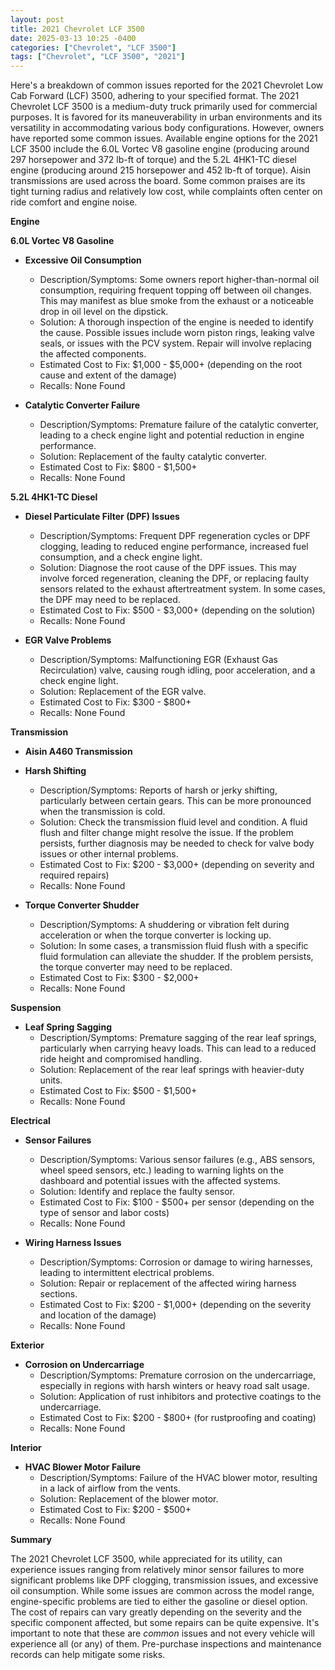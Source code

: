 ```yaml
---
layout: post
title: 2021 Chevrolet LCF 3500
date: 2025-03-13 10:25 -0400
categories: ["Chevrolet", "LCF 3500"]
tags: ["Chevrolet", "LCF 3500", "2021"]
---
```

Here's a breakdown of common issues reported for the 2021 Chevrolet Low Cab Forward (LCF) 3500, adhering to your specified format. The 2021 Chevrolet LCF 3500 is a medium-duty truck primarily used for commercial purposes. It is favored for its maneuverability in urban environments and its versatility in accommodating various body configurations. However, owners have reported some common issues. Available engine options for the 2021 LCF 3500 include the 6.0L Vortec V8 gasoline engine (producing around 297 horsepower and 372 lb-ft of torque) and the 5.2L 4HK1-TC diesel engine (producing around 215 horsepower and 452 lb-ft of torque). Aisin transmissions are used across the board. Some common praises are its tight turning radius and relatively low cost, while complaints often center on ride comfort and engine noise.

**Engine**

**6.0L Vortec V8 Gasoline**

*   **Excessive Oil Consumption**
    *   Description/Symptoms: Some owners report higher-than-normal oil consumption, requiring frequent topping off between oil changes. This may manifest as blue smoke from the exhaust or a noticeable drop in oil level on the dipstick.
    *   Solution: A thorough inspection of the engine is needed to identify the cause. Possible issues include worn piston rings, leaking valve seals, or issues with the PCV system. Repair will involve replacing the affected components.
    *   Estimated Cost to Fix: $1,000 - $5,000+ (depending on the root cause and extent of the damage)
    *   Recalls: None Found

*   **Catalytic Converter Failure**
    *   Description/Symptoms: Premature failure of the catalytic converter, leading to a check engine light and potential reduction in engine performance.
    *   Solution: Replacement of the faulty catalytic converter.
    *   Estimated Cost to Fix: $800 - $1,500+
    *   Recalls: None Found

**5.2L 4HK1-TC Diesel**

*   **Diesel Particulate Filter (DPF) Issues**
    *   Description/Symptoms: Frequent DPF regeneration cycles or DPF clogging, leading to reduced engine performance, increased fuel consumption, and a check engine light.
    *   Solution: Diagnose the root cause of the DPF issues. This may involve forced regeneration, cleaning the DPF, or replacing faulty sensors related to the exhaust aftertreatment system. In some cases, the DPF may need to be replaced.
    *   Estimated Cost to Fix: $500 - $3,000+ (depending on the solution)
    *   Recalls: None Found

*   **EGR Valve Problems**
    *   Description/Symptoms: Malfunctioning EGR (Exhaust Gas Recirculation) valve, causing rough idling, poor acceleration, and a check engine light.
    *   Solution: Replacement of the EGR valve.
    *   Estimated Cost to Fix: $300 - $800+
    *   Recalls: None Found

**Transmission**

*   **Aisin A460 Transmission**

*   **Harsh Shifting**
    *   Description/Symptoms: Reports of harsh or jerky shifting, particularly between certain gears. This can be more pronounced when the transmission is cold.
    *   Solution: Check the transmission fluid level and condition. A fluid flush and filter change might resolve the issue. If the problem persists, further diagnosis may be needed to check for valve body issues or other internal problems.
    *   Estimated Cost to Fix: $200 - $3,000+ (depending on severity and required repairs)
    *   Recalls: None Found

*   **Torque Converter Shudder**
    *   Description/Symptoms: A shuddering or vibration felt during acceleration or when the torque converter is locking up.
    *   Solution: In some cases, a transmission fluid flush with a specific fluid formulation can alleviate the shudder. If the problem persists, the torque converter may need to be replaced.
    *   Estimated Cost to Fix: $300 - $2,000+
    *   Recalls: None Found

**Suspension**

*   **Leaf Spring Sagging**
    *   Description/Symptoms: Premature sagging of the rear leaf springs, particularly when carrying heavy loads. This can lead to a reduced ride height and compromised handling.
    *   Solution: Replacement of the rear leaf springs with heavier-duty units.
    *   Estimated Cost to Fix: $500 - $1,500+
    *   Recalls: None Found

**Electrical**

*   **Sensor Failures**
    *   Description/Symptoms: Various sensor failures (e.g., ABS sensors, wheel speed sensors, etc.) leading to warning lights on the dashboard and potential issues with the affected systems.
    *   Solution: Identify and replace the faulty sensor.
    *   Estimated Cost to Fix: $100 - $500+ per sensor (depending on the type of sensor and labor costs)
    *   Recalls: None Found

*   **Wiring Harness Issues**
    *   Description/Symptoms: Corrosion or damage to wiring harnesses, leading to intermittent electrical problems.
    *   Solution: Repair or replacement of the affected wiring harness sections.
    *   Estimated Cost to Fix: $200 - $1,000+ (depending on the severity and location of the damage)
    *   Recalls: None Found

**Exterior**

*   **Corrosion on Undercarriage**
    *   Description/Symptoms: Premature corrosion on the undercarriage, especially in regions with harsh winters or heavy road salt usage.
    *   Solution: Application of rust inhibitors and protective coatings to the undercarriage.
    *   Estimated Cost to Fix: $200 - $800+ (for rustproofing and coating)
    *   Recalls: None Found

**Interior**

*   **HVAC Blower Motor Failure**
    *   Description/Symptoms: Failure of the HVAC blower motor, resulting in a lack of airflow from the vents.
    *   Solution: Replacement of the blower motor.
    *   Estimated Cost to Fix: $200 - $500+
    *   Recalls: None Found

**Summary**

The 2021 Chevrolet LCF 3500, while appreciated for its utility, can experience issues ranging from relatively minor sensor failures to more significant problems like DPF clogging, transmission issues, and excessive oil consumption. While some issues are common across the model range, engine-specific problems are tied to either the gasoline or diesel option. The cost of repairs can vary greatly depending on the severity and the specific component affected, but some repairs can be quite expensive. It's important to note that these are *common* issues and not every vehicle will experience all (or any) of them. Pre-purchase inspections and maintenance records can help mitigate some risks.

